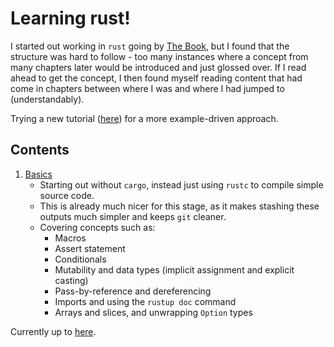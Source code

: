 # Learning rust!

I started out working in `rust` going by [The Book](https://doc.rust-lang.org/book/), but I found that the structure was hard to follow - too many instances where a concept from many chapters later would be introduced and just glossed over. If I read ahead to get the concept, I then found myself reading content that had come in chapters between where I was and where I had jumped to (understandably).

Trying a new tutorial ([here](https://stevedonovan.github.io/rust-gentle-intro/)) for a more example-driven approach.

## Contents

1. [Basics](https://stevedonovan.github.io/rust-gentle-intro/1-basics.html)
   * Starting out without `cargo`, instead just using `rustc` to compile simple source code.
   * This is already much nicer for this stage, as it makes stashing these outputs much simpler and keeps `git` cleaner.
   * Covering concepts such as:
     * Macros
     * Assert statement
     * Conditionals
     * Mutability and data types (implicit assignment and explicit casting)
     * Pass-by-reference and dereferencing
     * Imports and using the `rustup doc` command
     * Arrays and slices, and unwrapping `Option` types

Currently up to [here](https://stevedonovan.github.io/rust-gentle-intro/1-basics.html#vectors).
